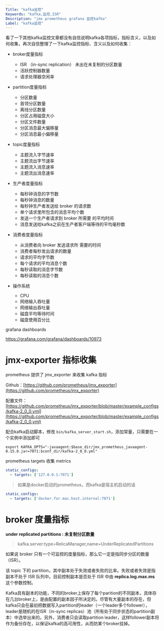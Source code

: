 ```yaml
---
Title: "kafka监控"
Keywords: "kafka,监控,ISR"
Description: "jmx prometheus grafana 监控kafka"
Label: "kafka监控"
---
```


看了一下其他kafka监控文章都没有自信说明kafka各项指标，指标含义，以及如何收集，再次自信整理了一下kafka监控指标、含义以及如何收集：

- broker度量指标
    - ISR （in-sync replication） 未出在未复制的分区数量
    - 活跃控制器数量
    - 请求处理器空闲率 
- partition度量指标
    - 分区数量
    - 首领分区数量
    - 离线分区数量
    - 分区占用磁盘大小
    - 分区文件数量
    - 分区消息最大偏移量
    - 分区消息最小偏移量
- topic度量指标
    - 主题流入字节速率
    - 主题流出字节速率
    - 主题流入消息速率
    - 主题流出消息速率
- 生产者度量指标
    - 每秒钟消息的字节数
    - 每秒钟消息的数量
    - 每秒钟生产者发送给 broker 的请求数
    - 单个请求里所包含的消息平均个数
    - 发送一个生产者请求到 broker 所需要 的平均时间
    - 消息发送给kafka之前在生产者客户端等待的平均毫秒数
- 消费者度量指标
    - 从消费者向 broker 发送请求所 需要的时间
    - 消费者每秒发出请求的数量
    - 请求的平均字节数
    - 每个请求的平均消息个数
    - 每秒读取的消息字节数
    - 每秒读取的消息个数
- 操作系统

    - CPU
    - 网络输入吞吐量
    - 网络输出吞吐量
    - 磁盘平均等待时间
    - 磁盘使用百分比




grafana dashboards

https://grafana.com/grafana/dashboards/10973

# jmx-exporter 指标收集

prometheus 提供了 jmx_exporter 来收集 kafka 指标

Github：[https://github.com/prometheus/jmx_exporter](https://github.com/prometheus/jmx_exporter)

配置文件：[https://github.com/prometheus/jmx_exporter/blob/master/example_configs/kafka-2_0_0.yml](https://github.com/prometheus/jmx_exporter/blob/master/example_configs/kafka-2_0_0.yml)

配合kafka启动脚本，修改 `bin/kafka_server_start.sh`，添加常量，只需要在一个实例中添加即可

```shell
export KAFKA_OPTS="-javaagent:$base_dir/jmx_prometheus_javaagent-0.15.0.jar=7071:$conf_dir/kafka-2_0_0.yml"
```

prometheus targets 收集 metrics

```yaml
static_configs:
  - targets: ['127.0.0.1:7071']
```

> 如果是docker启动的prometheus，而kafka是宿主机启动的话

```yaml
static_configs:
  - targets: ['docker.for.mac.host.internal:7071']
```

# broker 度量指标

**under replicated partitions : 未复制分区数量**

> kafka.server:type=RelicaManager,name=UnderReplicatedPartitions

如果说 broker 只有一个可监控的度量指标，那么它一定是指同步分区的数量（ISR）。

该 topic 下的 partition，其中副本处于失效或者失败的比率。失败或者失效是指副本不处于 ISR 队列中。目前控制副本是否处于 ISR 中由 **replica.log.max.ms** 这个参数控制。

Kafka具有副本的功能，不同的broker上保存了每个parition的不同副本，具体存在几台broker上，是由配置的副本因子所决定的。尽管有大量副本的存在，但kafka只会在最初把数据写入partition的leader（一个leader多个follower），leader是随机的在ISR（in-sync replicas）池（所有处于同步状态的partition副本）中选举出来的。另外，消费者只会读取partition leader，这样follower副本将作为备份存在，以保证kafka的高可用性，从而防某个broker挂掉。



